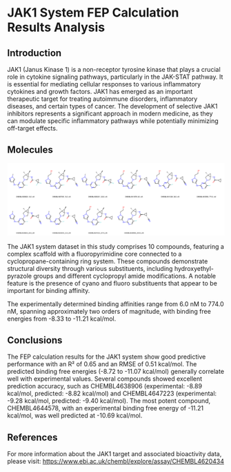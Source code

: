 # JAK1 System FEP Calculation Results Analysis

## Introduction

JAK1 (Janus Kinase 1) is a non-receptor tyrosine kinase that plays a crucial role in cytokine signaling pathways, particularly in the JAK-STAT pathway. It is essential for mediating cellular responses to various inflammatory cytokines and growth factors. JAK1 has emerged as an important therapeutic target for treating autoimmune disorders, inflammatory diseases, and certain types of cancer. The development of selective JAK1 inhibitors represents a significant approach in modern medicine, as they can modulate specific inflammatory pathways while potentially minimizing off-target effects.

## Molecules

![Molecular structures of representative compounds](mol_grid.png)

The JAK1 system dataset in this study comprises 10 compounds, featuring a complex scaffold with a fluoropyrimidine core connected to a cyclopropane-containing ring system. These compounds demonstrate structural diversity through various substituents, including hydroxyethyl-pyrazole groups and different cyclopropyl amide modifications. A notable feature is the presence of cyano and fluoro substituents that appear to be important for binding affinity.

The experimentally determined binding affinities range from 6.0 nM to 774.0 nM, spanning approximately two orders of magnitude, with binding free energies from -8.33 to -11.21 kcal/mol.

## Conclusions

The FEP calculation results for the JAK1 system show good predictive performance with an R² of 0.65 and an RMSE of 0.51 kcal/mol. The predicted binding free energies (-8.72 to -11.07 kcal/mol) generally correlate well with experimental values. Several compounds showed excellent prediction accuracy, such as CHEMBL4638906 (experimental: -8.89 kcal/mol, predicted: -8.82 kcal/mol) and CHEMBL4647223 (experimental: -9.28 kcal/mol, predicted: -9.40 kcal/mol). The most potent compound, CHEMBL4644578, with an experimental binding free energy of -11.21 kcal/mol, was well predicted at -10.69 kcal/mol.

## References

For more information about the JAK1 target and associated bioactivity data, please visit:
https://www.ebi.ac.uk/chembl/explore/assay/CHEMBL4620434 